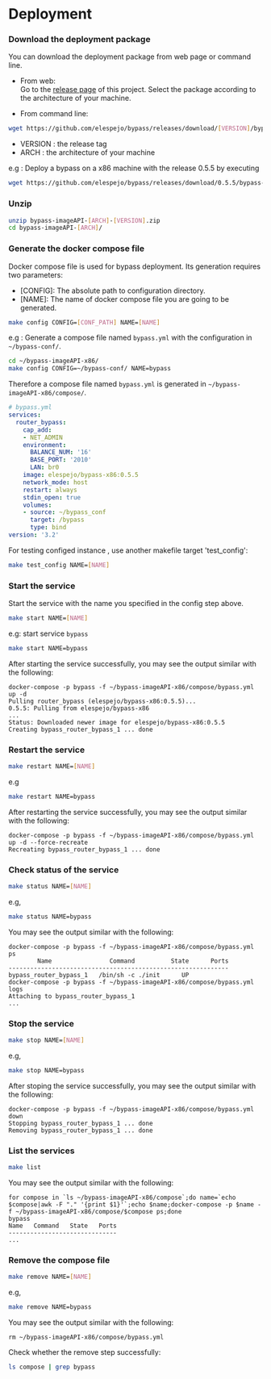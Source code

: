 # Deployment

### Download the deployment package
    
You can download the deployment package from web page or command line.

* From web:  
Go to the [release page](https://github.com/elespejo/bypass/releases) of this project. Select the package according to the architecture of your machine.

* From command line:  
```bash
wget https://github.com/elespejo/bypass/releases/download/[VERSION]/bypass-imageAPI-[ARCH]-[VERSION].zip
```
  * VERSION : the release tag  
  * ARCH : the architecture of your machine 

  e.g : Deploy a bypass on a x86 machine with the release 0.5.5 by executing
  ```bash
  wget https://github.com/elespejo/bypass/releases/download/0.5.5/bypass-imageAPI-x86-0.5.5.zip
  ```

### Unzip

```bash
unzip bypass-imageAPI-[ARCH]-[VERSION].zip
cd bypass-imageAPI-[ARCH]/
```

### Generate the docker compose file

Docker compose file is used for bypass deployment. Its generation requires two parameters:
* [CONFIG]: The absolute path to configuration directory.  
* [NAME]: The name of docker compose file you are going to be generated.

```bash
make config CONFIG=[CONF_PATH] NAME=[NAME]
```

e.g : Generate a compose file named `bypass.yml` with the configuration in `~/bypass-conf/`.
```bash
cd ~/bypass-imageAPI-x86/
make config CONFIG=~/bypass-conf/ NAME=bypass
```
Therefore a compose file named `bypass.yml` is generated in `~/bypass-imageAPI-x86/compose/`.
```yaml
# bypass.yml
services:
  router_bypass:
    cap_add:
    - NET_ADMIN
    environment:
      BALANCE_NUM: '16'
      BASE_PORT: '2010'
      LAN: br0
    image: elespejo/bypass-x86:0.5.5
    network_mode: host
    restart: always
    stdin_open: true
    volumes:
    - source: ~/bypass_conf
      target: /bypass
      type: bind
version: '3.2'
```
For testing configed instance , use another makefile target 'test_config':
```bash
make test_config NAME=[NAME]
```

### Start the service
Start the service with the name you specified in the config step above.
```bash 
make start NAME=[NAME]
```
e.g: start service `bypass`
```bash
make start NAME=bypass
```
After starting the service successfully, you may see the output similar with the following: 
```
docker-compose -p bypass -f ~/bypass-imageAPI-x86/compose/bypass.yml up -d
Pulling router_bypass (elespejo/bypass-x86:0.5.5)...
0.5.5: Pulling from elespejo/bypass-x86
...
Status: Downloaded newer image for elespejo/bypass-x86:0.5.5
Creating bypass_router_bypass_1 ... done
```

### Restart the service
```bash
make restart NAME=[NAME]
```
e.g
```bash
make restart NAME=bypass
```
After restarting the service successfully, you may see the output similar with the following:
```
docker-compose -p bypass -f ~/bypass-imageAPI-x86/compose/bypass.yml up -d --force-recreate
Recreating bypass_router_bypass_1 ... done
```

### Check status of the service
```bash
make status NAME=[NAME]
```
e.g,
```bash
make status NAME=bypass
```
You may see the output similar with the following:
```
docker-compose -p bypass -f ~/bypass-imageAPI-x86/compose/bypass.yml ps
        Name                Command          State      Ports
-------------------------------------------------------------
bypass_router_bypass_1   /bin/sh -c ./init      UP
docker-compose -p bypass -f ~/bypass-imageAPI-x86/compose/bypass.yml logs
Attaching to bypass_router_bypass_1
...
```

### Stop the service
```bash
make stop NAME=[NAME]
```
e.g,
```bash
make stop NAME=bypass
```
After stoping the service successfully, you may see the output similar with the following:
```
docker-compose -p bypass -f ~/bypass-imageAPI-x86/compose/bypass.yml down
Stopping bypass_router_bypass_1 ... done
Removing bypass_router_bypass_1 ... done
```

### List the services
```bash
make list
```
You may see the output similar with the following:
```
for compose in `ls ~/bypass-imageAPI-x86/compose`;do name=`echo $compose|awk -F "." '{print $1}'`;echo $name;docker-compose -p $name -f ~/bypass-imageAPI-x86/compose/$compose ps;done
bypass
Name   Command   State   Ports
------------------------------
...
```

### Remove the compose file
```bash
make remove NAME=[NAME]
```
e.g,
```bash
make remove NAME=bypass
```
You may see the output similar with the following:
```
rm ~/bypass-imageAPI-x86/compose/bypass.yml
```
Check whether the remove step successfully:
```bash
ls compose | grep bypass
```

